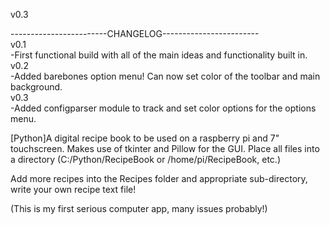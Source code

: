 v0.3

------------------------CHANGELOG------------------------  
v0.1   
-First functional build with all of the main ideas and functionality built in.  
v0.2  
-Added barebones option menu! Can now set color of the toolbar and main background.  
v0.3  
-Added configparser module to track and set color options for the options menu.  


[Python]A digital recipe book to be used on a raspberry pi and 7" touchscreen. Makes use of tkinter and Pillow for the GUI.
Place all files into a directory (C:/Python/RecipeBook or /home/pi/RecipeBook, etc.)

Add more recipes into the Recipes folder and appropriate sub-directory, write your own recipe text file!

(This is my first serious computer app, many issues probably!)

